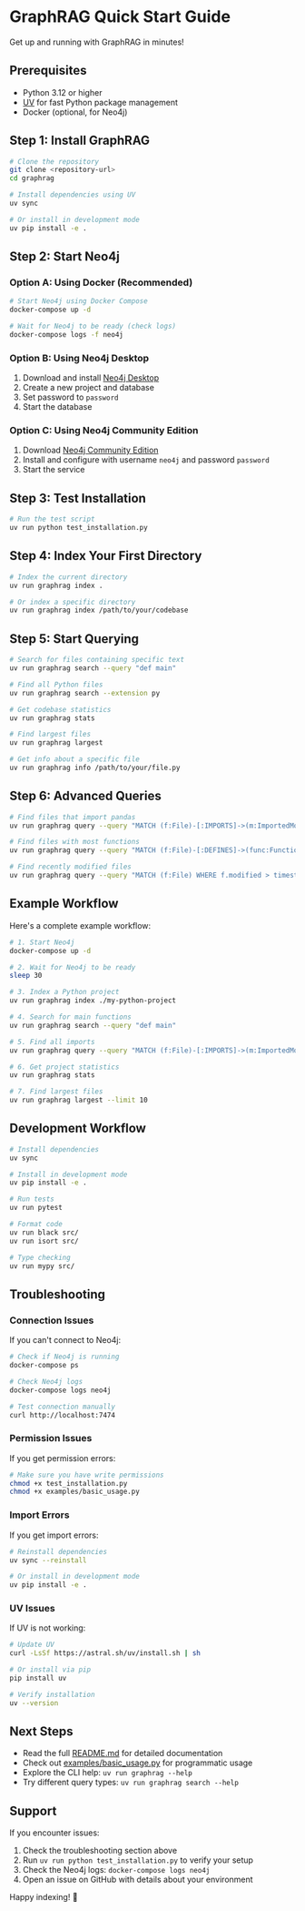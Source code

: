 # GraphRAG Quick Start Guide

Get up and running with GraphRAG in minutes!

## Prerequisites

- Python 3.12 or higher
- [UV](https://docs.astral.sh/uv/) for fast Python package management
- Docker (optional, for Neo4j)

## Step 1: Install GraphRAG

```bash
# Clone the repository
git clone <repository-url>
cd graphrag

# Install dependencies using UV
uv sync

# Or install in development mode
uv pip install -e .
```

## Step 2: Start Neo4j

### Option A: Using Docker (Recommended)

```bash
# Start Neo4j using Docker Compose
docker-compose up -d

# Wait for Neo4j to be ready (check logs)
docker-compose logs -f neo4j
```

### Option B: Using Neo4j Desktop

1. Download and install [Neo4j Desktop](https://neo4j.com/download/)
2. Create a new project and database
3. Set password to `password`
4. Start the database

### Option C: Using Neo4j Community Edition

1. Download [Neo4j Community Edition](https://neo4j.com/download-center/#community)
2. Install and configure with username `neo4j` and password `password`
3. Start the service

## Step 3: Test Installation

```bash
# Run the test script
uv run python test_installation.py
```

## Step 4: Index Your First Directory

```bash
# Index the current directory
uv run graphrag index .

# Or index a specific directory
uv run graphrag index /path/to/your/codebase
```

## Step 5: Start Querying

```bash
# Search for files containing specific text
uv run graphrag search --query "def main"

# Find all Python files
uv run graphrag search --extension py

# Get codebase statistics
uv run graphrag stats

# Find largest files
uv run graphrag largest

# Get info about a specific file
uv run graphrag info /path/to/your/file.py
```

## Step 6: Advanced Queries

```bash
# Find files that import pandas
uv run graphrag query --query "MATCH (f:File)-[:IMPORTS]->(m:ImportedModule {name: 'pandas'}) RETURN f.path, f.name"

# Find files with most functions
uv run graphrag query --query "MATCH (f:File)-[:DEFINES]->(func:Function) RETURN f.name, count(func) as function_count ORDER BY function_count DESC LIMIT 10"

# Find recently modified files
uv run graphrag query --query "MATCH (f:File) WHERE f.modified > timestamp() - 86400000 RETURN f.name, f.modified ORDER BY f.modified DESC LIMIT 10"
```

## Example Workflow

Here's a complete example workflow:

```bash
# 1. Start Neo4j
docker-compose up -d

# 2. Wait for Neo4j to be ready
sleep 30

# 3. Index a Python project
uv run graphrag index ./my-python-project

# 4. Search for main functions
uv run graphrag search --query "def main"

# 5. Find all imports
uv run graphrag query --query "MATCH (f:File)-[:IMPORTS]->(m:ImportedModule) RETURN f.name, m.name LIMIT 20"

# 6. Get project statistics
uv run graphrag stats

# 7. Find largest files
uv run graphrag largest --limit 10
```

## Development Workflow

```bash
# Install dependencies
uv sync

# Install in development mode
uv pip install -e .

# Run tests
uv run pytest

# Format code
uv run black src/
uv run isort src/

# Type checking
uv run mypy src/
```

## Troubleshooting

### Connection Issues

If you can't connect to Neo4j:

```bash
# Check if Neo4j is running
docker-compose ps

# Check Neo4j logs
docker-compose logs neo4j

# Test connection manually
curl http://localhost:7474
```

### Permission Issues

If you get permission errors:

```bash
# Make sure you have write permissions
chmod +x test_installation.py
chmod +x examples/basic_usage.py
```

### Import Errors

If you get import errors:

```bash
# Reinstall dependencies
uv sync --reinstall

# Or install in development mode
uv pip install -e .
```

### UV Issues

If UV is not working:

```bash
# Update UV
curl -LsSf https://astral.sh/uv/install.sh | sh

# Or install via pip
pip install uv

# Verify installation
uv --version
```

## Next Steps

- Read the full [README.md](README.md) for detailed documentation
- Check out [examples/basic_usage.py](examples/basic_usage.py) for programmatic usage
- Explore the CLI help: `uv run graphrag --help`
- Try different query types: `uv run graphrag search --help`

## Support

If you encounter issues:

1. Check the troubleshooting section above
2. Run `uv run python test_installation.py` to verify your setup
3. Check the Neo4j logs: `docker-compose logs neo4j`
4. Open an issue on GitHub with details about your environment

Happy indexing! 🚀 